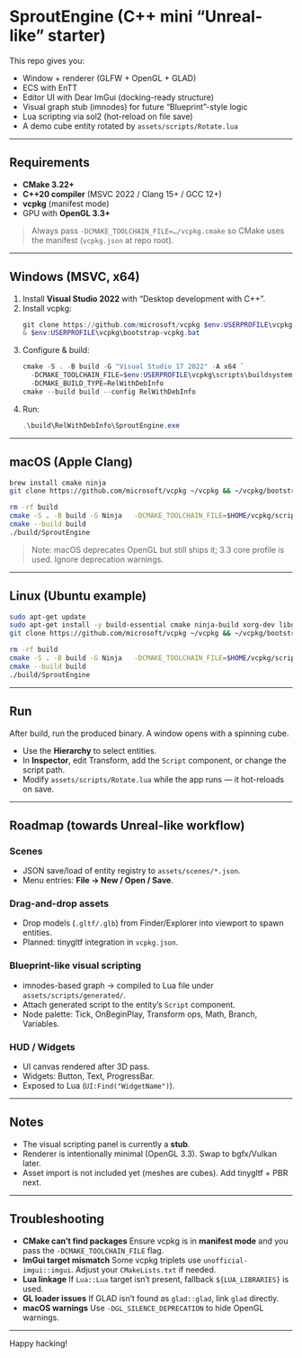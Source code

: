 # SproutEngine (C++ mini “Unreal-like” starter)

This repo gives you:
- Window + renderer (GLFW + OpenGL + GLAD)
- ECS with EnTT
- Editor UI with Dear ImGui (docking-ready structure)
- Visual graph stub (imnodes) for future “Blueprint”-style logic
- Lua scripting via sol2 (hot-reload on file save)
- A demo cube entity rotated by `assets/scripts/Rotate.lua`

---

## Requirements
- **CMake 3.22+**
- **C++20 compiler** (MSVC 2022 / Clang 15+ / GCC 12+)
- **vcpkg** (manifest mode)
- GPU with **OpenGL 3.3+**

> Always pass `-DCMAKE_TOOLCHAIN_FILE=…/vcpkg.cmake` so CMake uses the manifest (`vcpkg.json` at repo root).

---

## Windows (MSVC, x64)
1. Install **Visual Studio 2022** with “Desktop development with C++”.
2. Install vcpkg:
   ```powershell
   git clone https://github.com/microsoft/vcpkg $env:USERPROFILE\vcpkg
   & $env:USERPROFILE\vcpkg\bootstrap-vcpkg.bat
   ```
3. Configure & build:
   ```powershell
   cmake -S . -B build -G "Visual Studio 17 2022" -A x64 `
     -DCMAKE_TOOLCHAIN_FILE=$env:USERPROFILE\vcpkg\scripts\buildsystems\vcpkg.cmake `
     -DCMAKE_BUILD_TYPE=RelWithDebInfo
   cmake --build build --config RelWithDebInfo
   ```
4. Run:
   ```powershell
   .\build\RelWithDebInfo\SproutEngine.exe
   ```

---

## macOS (Apple Clang)
```bash
brew install cmake ninja
git clone https://github.com/microsoft/vcpkg ~/vcpkg && ~/vcpkg/bootstrap-vcpkg.sh

rm -rf build
cmake -S . -B build -G Ninja   -DCMAKE_TOOLCHAIN_FILE=$HOME/vcpkg/scripts/buildsystems/vcpkg.cmake
cmake --build build
./build/SproutEngine
```

> Note: macOS deprecates OpenGL but still ships it; 3.3 core profile is used. Ignore deprecation warnings.

---

## Linux (Ubuntu example)
```bash
sudo apt-get update
sudo apt-get install -y build-essential cmake ninja-build xorg-dev libglu1-mesa-dev
git clone https://github.com/microsoft/vcpkg ~/vcpkg && ~/vcpkg/bootstrap-vcpkg.sh

rm -rf build
cmake -S . -B build -G Ninja   -DCMAKE_TOOLCHAIN_FILE=$HOME/vcpkg/scripts/buildsystems/vcpkg.cmake
cmake --build build
./build/SproutEngine
```

---

## Run
After build, run the produced binary. A window opens with a spinning cube.

- Use the **Hierarchy** to select entities.
- In **Inspector**, edit Transform, add the `Script` component, or change the script path.
- Modify `assets/scripts/Rotate.lua` while the app runs — it hot-reloads on save.

---

## Roadmap (towards Unreal-like workflow)

### Scenes
- JSON save/load of entity registry to `assets/scenes/*.json`.
- Menu entries: **File → New / Open / Save**.

### Drag-and-drop assets
- Drop models (`.gltf/.glb`) from Finder/Explorer into viewport to spawn entities.
- Planned: tinygltf integration in `vcpkg.json`.

### Blueprint-like visual scripting
- imnodes-based graph → compiled to Lua file under `assets/scripts/generated/`.
- Attach generated script to the entity’s `Script` component.
- Node palette: Tick, OnBeginPlay, Transform ops, Math, Branch, Variables.

### HUD / Widgets
- UI canvas rendered after 3D pass.
- Widgets: Button, Text, ProgressBar.
- Exposed to Lua (`UI:Find("WidgetName")`).

---

## Notes
- The visual scripting panel is currently a **stub**.
- Renderer is intentionally minimal (OpenGL 3.3). Swap to bgfx/Vulkan later.
- Asset import is not included yet (meshes are cubes). Add tinygltf + PBR next.

---

## Troubleshooting
- **CMake can’t find packages**
  Ensure vcpkg is in **manifest mode** and you pass the `-DCMAKE_TOOLCHAIN_FILE` flag.
- **ImGui target mismatch**
  Some vcpkg triplets use `unofficial-imgui::imgui`. Adjust your `CMakeLists.txt` if needed.
- **Lua linkage**
  If `Lua::Lua` target isn’t present, fallback `${LUA_LIBRARIES}` is used.
- **GL loader issues**
  If GLAD isn’t found as `glad::glad`, link `glad` directly.
- **macOS warnings**
  Use `-DGL_SILENCE_DEPRECATION` to hide OpenGL warnings.

---

Happy hacking!
